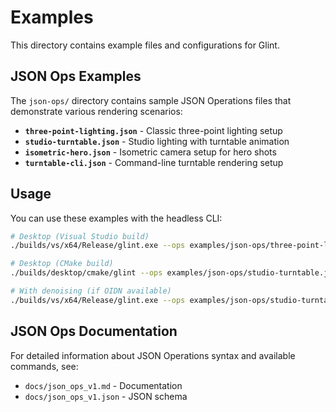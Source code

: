 # Examples

This directory contains example files and configurations for Glint.

## JSON Ops Examples

The `json-ops/` directory contains sample JSON Operations files that demonstrate various rendering scenarios:

- **`three-point-lighting.json`** - Classic three-point lighting setup
- **`studio-turntable.json`** - Studio lighting with turntable animation
- **`isometric-hero.json`** - Isometric camera setup for hero shots
- **`turntable-cli.json`** - Command-line turntable rendering setup

## Usage

You can use these examples with the headless CLI:

```bash
# Desktop (Visual Studio build)
./builds/vs/x64/Release/glint.exe --ops examples/json-ops/three-point-lighting.json --render output.png --w 1280 --h 720

# Desktop (CMake build)
./builds/desktop/cmake/glint --ops examples/json-ops/studio-turntable.json --render output.png

# With denoising (if OIDN available)
./builds/vs/x64/Release/glint.exe --ops examples/json-ops/studio-turntable.json --render output.png --denoise
```

## JSON Ops Documentation

For detailed information about JSON Operations syntax and available commands, see:
- `docs/json_ops_v1.md` - Documentation
- `docs/json_ops_v1.json` - JSON schema
